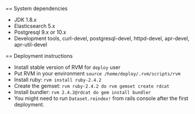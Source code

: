 == System dependencies
* JDK 1.8.x
* Elasticsearch 5.x
* Postgresql 9.x or 10.x
* Development tools, curl-devel, postgresql-devel, httpd-devel, apr-devel, apr-util-devel

== Deployment instructions
* Install stable version of RVM for `deploy` user
* Put RVM in your environment `source /home/deploy/.rvm/scripts/rvm`
* Install ruby: `rvm install ruby-2.4.2`
* Create the gemset: `rvm ruby-2.4.2 do rvm gemset create rdcat`
* Install bundler: `rvm 2.4.2@rdcat do gem install bundler`
* You might need to run `Dataset.reindex!` from rails console after
  the first deployment.

